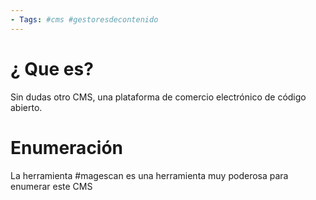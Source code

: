 ```yaml
--- 
- Tags: #cms #gestoresdecontenido 
---
```


# ¿ Que es? 

Sin dudas otro CMS, una plataforma de comercio electrónico de código abierto. 

# Enumeración

La herramienta #magescan es una herramienta muy  poderosa para enumerar este CMS